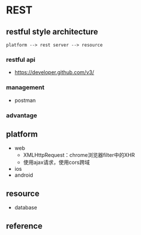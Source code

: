 # REST

## restful style architecture 

```
platform --> rest server --> resource
```

### restful api

- https://developer.github.com/v3/

### management

- postman

### advantage

## platform

- web
  - XMLHttpRequest：chrome浏览器filter中的XHR
  - 使用ajax请求，使用cors跨域
- ios
- android

## resource

- database

## reference